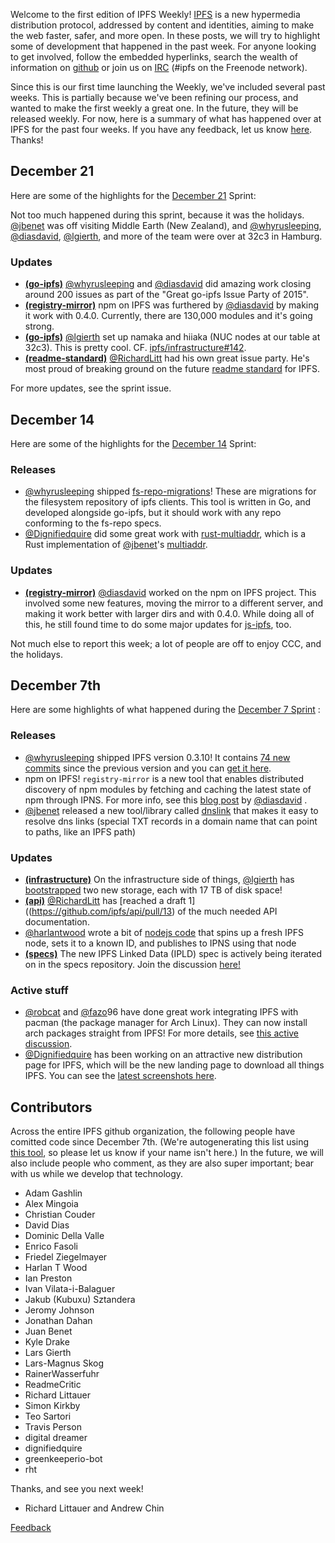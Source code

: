Welcome to the first edition of IPFS Weekly!  [IPFS](https://ipfs.io/) is a new hypermedia distribution protocol, addressed by content and identities, aiming to make the web faster, safer, and more open.  In these posts, we will try to highlight some of development that happened in the past week.  For anyone looking to get involved, follow the embedded hyperlinks, search the wealth of information on [github](https://github.com/ipfs) or join us on [IRC](http://webchat.freenode.net/?channels=ipfs) (#ipfs on the Freenode network).

Since this is our first time launching the Weekly, we've included several past weeks. This is partially because we've been refining our process, and wanted to make the first weekly a great one. In the future, they will be released weekly. For now, here is a summary of what has happened over at IPFS for the past four weeks. If you have any feedback, let us know [here](https://github.com/ipfs/weekly/issues/7). Thanks!

## December 21

Here are some of the highlights for the [December 21](https://github.com/ipfs/pm/issues/76) Sprint:

Not too much happened during this sprint, because it was the holidays. [@jbenet](//github.com/jbenet) was off visiting Middle Earth (New Zealand), and [@whyrusleeping](//github.com/whyrusleeping), [@diasdavid](//github.com/diasdavid), [@lgierth](//github.com/lgierth), and more of the team were over at 32c3 in Hamburg.

### Updates

* [**(go-ipfs)**](https://github.com/ipfs/go-ipfs) [@whyrusleeping](//github.com/whyrusleeping) and [@diasdavid](//github.com/diasdavid) did amazing work closing around 200 issues as part of the "Great go-ipfs Issue Party of 2015". 
* [**(registry-mirror)**](https://github.com/ipfs/registry-mirror) npm on IPFS was furthered by [@diasdavid](//github.com/diasdavid) by making it work with 0.4.0. Currently, there are 130,000 modules and it's going strong.
* [**(go-ipfs)**](https://github.com/ipfs/go-ipfs) [@lgierth](//github.com/lgierth) set up namaka and hiiaka (NUC nodes at our table at 32c3). This is pretty cool. CF. [ipfs/infrastructure#142](//github.com/ipfs/infrastructure#142).
* [**(readme-standard)**](https://github.com/RichardLitt/readme-standard) [@RichardLitt](//github.com/RichardLitt) had his own great issue party. He's most proud of breaking ground on the future [readme standard](https://github.com/RichardLitt/readme-standard/issues/1) for IPFS.

For more updates, see the sprint issue.

## December 14

Here are some of the highlights for the [December 14](https://github.com/ipfs/pm/issues/74) Sprint:

### Releases
* [@whyrusleeping](//github.com/whyrusleeping) shipped [fs-repo-migrations](https://github.com/ipfs/fs-repo-migrations)! These are migrations for the filesystem repository of ipfs clients. This tool is written in Go, and developed alongside go-ipfs, but it should work with any repo conforming to the fs-repo specs.
* [@Dignifiedquire](//github.com/Dignifiedquire) did some great work with [rust-multiaddr](https://github.com/Dignifiedquire/rust-multiaddr), which is a Rust implementation of [@jbenet](//github.com/jbenet)'s [multiaddr](https://github.com/jbenet/multiaddr).

### Updates
* [**(registry-mirror)**](https://github.com/ipfs/registry-mirror) [@diasdavid](//github.com/diasdavid) worked on the npm on IPFS project. This involved some new features, moving the mirror to a different server, and making it work better with larger dirs and with 0.4.0. While doing all of this, he still found time to do some major updates for [js-ipfs](https://github.com/ipfs/js-ipfs-repo), too.

Not much else to report this week; a lot of people are off to enjoy CCC, and the holidays.

## December 7th

Here are some highlights of what happened during the [December 7 Sprint](https://github.com/ipfs/pm/issues/67) :

### Releases
* [@whyrusleeping](//github.com/whyrusleeping)  shipped IPFS version 0.3.10!  It contains [74 new commits](https://github.com/ipfs/go-ipfs/compare/v0.3.9...v0.3.10) since the previous version and you can [get it here](https://ipfs.io/docs/install/).
* npm on IPFS!  `registry-mirror` is a new tool that enables distributed discovery of npm modules by fetching and caching the latest state of npm through IPNS.  For more info, see this [blog post](http://blog.daviddias.me/2015/12/08/stellar-module-management) by [@diasdavid](//github.com/diasdavid) .
* [@jbenet](//github.com/jbenet) released a new tool/library called [dnslink](https://github.com/jbenet/go-dnslink) that makes it easy to resolve dns links (special TXT records in a domain name that can point to paths, like an IPFS path)

### Updates
* [**(infrastructure)**](https://github.com/ipfs/infrastructure) On the infrastructure side of things, [@lgierth](//github.com/lgierth) has [bootstrapped](https://github.com/ipfs/infrastructure/pull/135) two new storage, each with 17 TB of disk space!  
* [**(api)**](https://github.com/ipfs/api) [@RichardLitt](//github.com/RichardLitt) has [reached a draft 1]((https://github.com/ipfs/api/pull/13) of the much needed API documentation.
* [@harlantwood](//github.com/harlantwood) wrote a bit of [nodejs code](https://github.com/ipfs/project-repos/pull/11) that spins up a fresh IPFS node, sets it to a known ID, and publishes to IPNS using that node 
* [**(specs)**](https://github.com/ipfs/specs) The new IPFS Linked Data (IPLD) spec is actively being iterated on in the specs repository.  Join the discussion [here!](https://github.com/ipfs/specs/pull/37)

### Active stuff
* [@robcat](//github.com/robcat) and [@fazo](//github.com/fazo)96 have done great work integrating IPFS with pacman (the package manager for Arch Linux).  They can now install arch packages straight from IPFS!  For more details, see [this active discussion](https://github.com/ipfs/notes/issues/84).
* [@Dignifiedquire](//github.com/Dignifiedquire) has been working on an attractive new distribution page for IPFS, which will be the new landing page to download all things IPFS.  You can see the [latest screenshots here](https://github.com/ipfs/distributions/issues/11).

## Contributors

Across the entire IPFS github organization, the following people have comitted code since December 7th. (We're autogenerating this list using [this tool](https://github.com/ipfs/weekly/pull/5), so please let us know if your name isn't here.) In the future, we will also include people who comment, as they are also super important; bear with us while we develop that technology.


* Adam Gashlin
* Alex Mingoia
* Christian Couder
* David Dias
* Dominic Della Valle
* Enrico Fasoli
* Friedel Ziegelmayer
* Harlan T Wood
* Ian Preston
* Ivan Vilata-i-Balaguer
* Jakub (Kubuxu) Sztandera
* Jeromy Johnson
* Jonathan Dahan
* Juan Benet
* Kyle Drake
* Lars Gierth
* Lars-Magnus Skog
* RainerWasserfuhr
* ReadmeCritic
* Richard Littauer
* Simon Kirkby
* Teo Sartori
* Travis Person
* digital dreamer
* dignifiedquire
* greenkeeperio-bot
* rht

Thanks, and see you next week!

- Richard Littauer and Andrew Chin

[Feedback](https://github.com/ipfs/weekly/issues/7)

